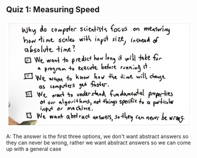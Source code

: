 ## Quiz 1: Measuring Speed

![alt text](./media/quiz-01-measur-speed.JPG "measuring speed")

A: The answer is the first three options, we don't want abstract answers so they can never be wrong, rather we want abstract answers so we can come up with a general case
